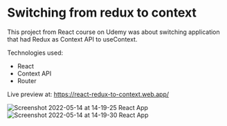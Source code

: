 # Switching from redux to context

This project from React course on Udemy was about switching application that had Redux as Context API to useContext.

Technologies used:
- React
- Context API
- Router

Live preview at:
https://react-redux-to-context.web.app/

![Screenshot 2022-05-14 at 14-19-25 React App](https://user-images.githubusercontent.com/71221268/168425406-f2dbc860-2485-44f2-82fd-af2e6d94454d.png)
![Screenshot 2022-05-14 at 14-19-30 React App](https://user-images.githubusercontent.com/71221268/168425410-95447fb8-530f-4aaf-99a7-cf3b54dede70.png)
